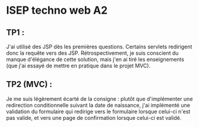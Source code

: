 # ISEP techno web A2

## TP1 :

J'ai utilisé des JSP dès les premières questions. Certains servlets redirigent donc la requête vers des JSP. Rétrospectivement, je suis conscient
du manque d'élégance de cette solution, mais j'en ai tiré les enseignements (que j'ai essayé de mettre en pratique dans le projet MVC).

## TP2 (MVC) :

Je me suis légèrement écarté de la consigne : plutôt que d'implémenter une redirection conditionnelle suivant la date de naissance, j'ai implémenté une validation
du formulaire qui redirige vers le formulaire lorsque celui-ci n'est pas valide, et vers une page de confirmation lorsque celui-ci est validé.



